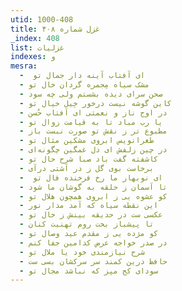 ```yaml
---
utid: 1000-408
title: غزل شماره ۴۰۸
_index: 408
list: غزلیات
indexes: و
mesra:
  - ‌ ای آفتاب آینه دار جمال تو
  - مشک سیاه مِجمره گردان خال تو
  - صحن سرای دیده بشستم ولی چه سود
  - کاین گوشه نیست درخور خِیل خیال تو
  - در اوج ناز و نعمتی ای آفتاب حُسن
  - یا رب مباد تا به قیامت زوال تو
  - مطبوع تر ز نقش تو صورت نبست باز
  - طغرانویس ابروی مشکین مثال تو
  - در چین زلفش ای دل غمگین چگونه‌ای
  - کاشفته گفت باد صبا شرح حال تو
  - برخاست بوی گل ز در آشتی درآی
  - ‌ ای نوبهار ما رخ فرخنده فال تو
  - تا آسمان ز حلقه به گوشان ما شود
  - کو عشوه یی ز ابروی همچون هلال تو
  - این نقطه سیاه که آمد مدار نور
  - عکسی ست در حدیقه بینش ز خال تو
  - تا پیشباز بخت روم تهنیت کنان
  - کو مژده یی ز مقدم عید وصال تو
  - در صدر خواجه عرض کدامین جفا کنم
  - شرح نیازمندی خود یا ملال تو
  - حافظ درین کمند سر سرکشان بسی ست
  - سودای کج مپز که نباشد مجال تو
---
```

